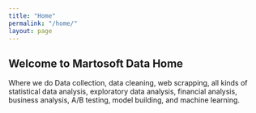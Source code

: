 ```yaml
---
title: "Home"
permalink: "/home/"
layout: page
---
```


## Welcome to Martosoft Data Home

Where we do Data collection, data cleaning, web scrapping, all kinds of statistical data analysis, exploratory data analysis, financial analysis, business analysis, A/B testing, model building, and machine learning.
